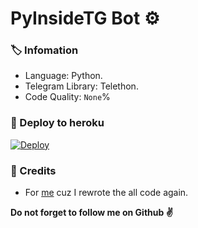 # PyInsideTG Bot ⚙️
### 🏷 Infomation
- Language: Python.
- Telegram Library: Telethon.
- Code Quality: ```None```%

### 🚀 Deploy to heroku
[![Deploy](https://www.herokucdn.com/deploy/button.svg)](https://heroku.com/deploy?template=https://github.com/AnjanaMadu/PyInsideTG)

### 🎯 Credits
- For [me](https://github.com/AnjanaMadu) cuz I rewrote the all code again.

**Do not forget to follow me on Github ✌️**
